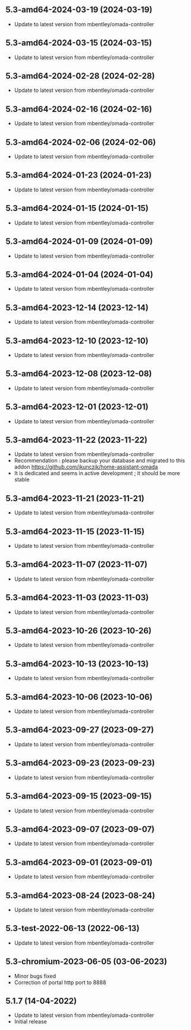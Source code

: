 
## 5.3-amd64-2024-03-19 (2024-03-19)
- Update to latest version from mbentley/omada-controller

## 5.3-amd64-2024-03-15 (2024-03-15)
- Update to latest version from mbentley/omada-controller

## 5.3-amd64-2024-02-28 (2024-02-28)

- Update to latest version from mbentley/omada-controller

## 5.3-amd64-2024-02-16 (2024-02-16)

- Update to latest version from mbentley/omada-controller

## 5.3-amd64-2024-02-06 (2024-02-06)

- Update to latest version from mbentley/omada-controller

## 5.3-amd64-2024-01-23 (2024-01-23)

- Update to latest version from mbentley/omada-controller

## 5.3-amd64-2024-01-15 (2024-01-15)

- Update to latest version from mbentley/omada-controller

## 5.3-amd64-2024-01-09 (2024-01-09)

- Update to latest version from mbentley/omada-controller

## 5.3-amd64-2024-01-04 (2024-01-04)

- Update to latest version from mbentley/omada-controller

## 5.3-amd64-2023-12-14 (2023-12-14)

- Update to latest version from mbentley/omada-controller

## 5.3-amd64-2023-12-10 (2023-12-10)

- Update to latest version from mbentley/omada-controller

## 5.3-amd64-2023-12-08 (2023-12-08)

- Update to latest version from mbentley/omada-controller

## 5.3-amd64-2023-12-01 (2023-12-01)

- Update to latest version from mbentley/omada-controller

## 5.3-amd64-2023-11-22 (2023-11-22)

- Update to latest version from mbentley/omada-controller
- Recommendation : please backup your database and migrated to this addon https://github.com/jkunczik/home-assistant-omada
- It is dedicated and seems in active development ; it should be more stable

## 5.3-amd64-2023-11-21 (2023-11-21)

- Update to latest version from mbentley/omada-controller

## 5.3-amd64-2023-11-15 (2023-11-15)

- Update to latest version from mbentley/omada-controller

## 5.3-amd64-2023-11-07 (2023-11-07)

- Update to latest version from mbentley/omada-controller

## 5.3-amd64-2023-11-03 (2023-11-03)

- Update to latest version from mbentley/omada-controller

## 5.3-amd64-2023-10-26 (2023-10-26)

- Update to latest version from mbentley/omada-controller

## 5.3-amd64-2023-10-13 (2023-10-13)

- Update to latest version from mbentley/omada-controller

## 5.3-amd64-2023-10-06 (2023-10-06)

- Update to latest version from mbentley/omada-controller

## 5.3-amd64-2023-09-27 (2023-09-27)

- Update to latest version from mbentley/omada-controller

## 5.3-amd64-2023-09-23 (2023-09-23)

- Update to latest version from mbentley/omada-controller

## 5.3-amd64-2023-09-15 (2023-09-15)

- Update to latest version from mbentley/omada-controller

## 5.3-amd64-2023-09-07 (2023-09-07)

- Update to latest version from mbentley/omada-controller

## 5.3-amd64-2023-09-01 (2023-09-01)

- Update to latest version from mbentley/omada-controller

## 5.3-amd64-2023-08-24 (2023-08-24)

- Update to latest version from mbentley/omada-controller

## 5.3-test-2022-06-13 (2022-06-13)

- Update to latest version from mbentley/omada-controller
## 5.3-chromium-2023-06-05 (03-06-2023)

- Minor bugs fixed
- Correction of portal http port to 8888

## 5.1.7 (14-04-2022)

- Update to latest version from mbentley/omada-controller
- Initial release
